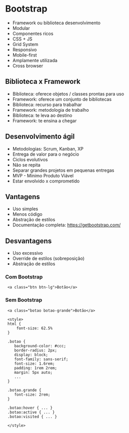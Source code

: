 # Bootstrap

-   Framework ou biblioteca desenvolvimento
-   Modular
-   Componentes ricos
-   CSS + JS
-   Grid System
-   Responsivo
-   Mobile-first
-   Amplamente utilizada
-   Cross browser

## Biblioteca x Framework

-   Biblioteca: oferece objetos / classes prontas para uso
-   Framework: oferece um conjunto de bibliotecas
-   Biblioteca: recurso para trabalhar
-   Framework: metodologia de trabalho
-   Biblioteca: te leva ao destino
-   Framework: te ensina a chegar

## Desenvolvimento ágil

-   Metodologias: Scrum, Kanban, XP
-   Entrega de valor para o negócio
-   Ciclos evolutivos
-   Não se repita
-   Separar grandes projetos em pequenas entregas
-   MVP - Mínimo Produto Viável
-   Estar envolvido x comprometido

## Vantagens

-   Uso simples
-   Menos código
-   Abstração de estilos
-   Documentação completa: https://getbootstrap.com/

## Desvantagens

-   Uso excessivo
-   Override de estilos (sobreposição)
-   Abstração de estilos

### Com Bootstrap

```
 <a class="btn btn-lg">Botão</a>
```

### Sem Bootstrap

```
 <a class="botao botao-grande">Botão</a>

 <style>
 html {
     font-size: 62.5%
 }

 .botao {
    background-color: #ccc;
    border-radius: 2px;
    display: block;
    font-family: sans-serif;
    font-size: 1.6rem;
    padding: 1rem 2rem;
    margin: 5px auto;
    ...
 }

 .botao.grande {
    font-size: 2rem;
 }

 .botao:hover { ... }
 .botao:active { ... }
 .botao:visited { ... }

 </style>

```
